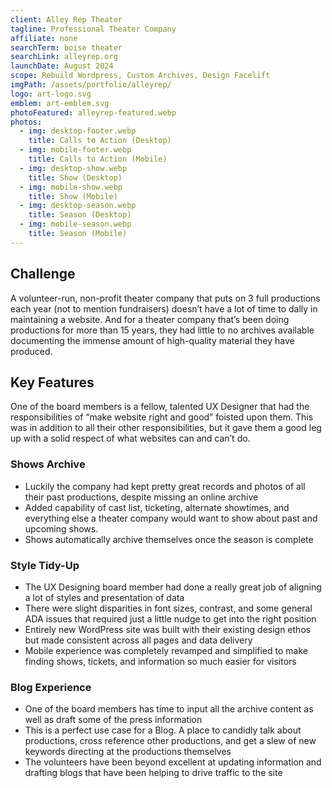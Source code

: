 ```yaml
---
client: Alley Rep Theater
tagline: Professional Theater Company
affiliate: none
searchTerm: boise theater
searchLink: alleyrep.org
launchDate: August 2024
scope: Rebuild Wordpress, Custom Archives, Design Facelift
imgPath: /assets/portfolio/alleyrep/
logo: art-logo.svg
emblem: art-emblem.svg
photoFeatured: alleyrep-featured.webp
photos:
  - img: desktop-footer.webp
    title: Calls to Action (Desktop)
  - img: mobile-footer.webp
    title: Calls to Action (Mobile)
  - img: desktop-show.webp
    title: Show (Desktop)
  - img: mobile-show.webp
    title: Show (Mobile)
  - img: desktop-season.webp
    title: Season (Desktop)
  - img: mobile-season.webp
    title: Season (Mobile)
---
```


## Challenge

A volunteer-run, non-profit theater company that puts on 3 full productions each year (not to mention fundraisers) doesn’t have a lot of time to dally in maintaining a website.
And for a theater company that’s been doing productions for more than 15 years, they had little to no archives available documenting the immense amount of high-quality material they have produced.

## Key Features

One of the board members is a fellow, talented UX Designer that had the responsibilities of “make website right and good” foisted upon them. This was in addition to all their other responsibilities, but it gave them a good leg up with a solid respect of what websites can and can’t do.

### Shows Archive
- Luckily the company had kept pretty great records and photos of all their past productions, despite missing an online archive
- Added capability of cast list, ticketing, alternate showtimes, and everything else a theater company would want to show about past and upcoming shows.
- Shows automatically archive themselves once the season is complete

### Style Tidy-Up
- The UX Designing board member had done a really great job of aligning a lot of styles and presentation of data
- There were slight disparities in font sizes, contrast, and some general ADA issues that required just a little nudge to get into the right position
- Entirely new WordPress site was built with their existing design ethos but made consistent across all pages and data delivery
- Mobile experience was completely revamped and simplified to make finding shows, tickets, and information so much easier for visitors

### Blog Experience
- One of the board members has time to input all the archive content as well as draft some of the press information
- This is a perfect use case for a Blog. A place to candidly talk about productions, cross reference other productions, and get a slew of new keywords directing at the productions themselves
- The volunteers have been beyond excellent at updating information and drafting blogs that have been helping to drive traffic to the site

